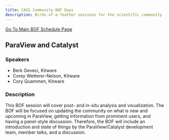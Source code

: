```yaml
---
title: CASS Community BOF Days
description: Birds-of-a-feather sessions for the scientific community
---
```


[Go To Main BOF Schedule Page](../bofs.md)

## ParaView and Catalyst

### Speakers
- Berk Geveci, Kitware
- Corey Wetterer-Nelson, Kitware
- Cory Quammen, Kitware

### Description
This BOF session will cover post- and _in-situ_ analysis and visualization. The BOF will be focused on updating the community on what is new and upcoming in ParaView, getting information from prominent users, and having a panel-style discussion. Therefore, the BOF will include an introduction and state of things by the ParaView/Catalyst development team, member talks, and a discussion.